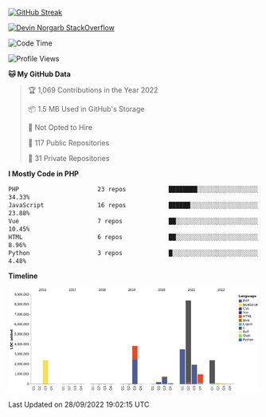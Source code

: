 
[![GitHub Streak](http://github-readme-streak-stats.herokuapp.com?user=DevinNorgarb&date_format=M%20j%5B%2C%20Y%5D)](https://git.io/streak-stats)


[![Devin Norgarb StackOverflow](https://github-readme-stackoverflow.vercel.app/?userID=4993755)](https://stackoverflow.com/users/4993755/devin-norgarb)

<!--START_SECTION:waka-->
![Code Time](http://img.shields.io/badge/Code%20Time-5%2C775%20hrs%2030%20mins-blue)

![Profile Views](http://img.shields.io/badge/Profile%20Views-0-blue)

**🐱 My GitHub Data** 

> 🏆 1,069 Contributions in the Year 2022
 > 
> 📦 1.5 MB Used in GitHub's Storage 
 > 
> 🚫 Not Opted to Hire
 > 
> 📜 117 Public Repositories 
 > 
> 🔑 31 Private Repositories  
 > 
**I Mostly Code in PHP** 

```text
PHP                      23 repos            ████████░░░░░░░░░░░░░░░░░   34.33% 
JavaScript               16 repos            ██████░░░░░░░░░░░░░░░░░░░   23.88% 
Vue                      7 repos             ██░░░░░░░░░░░░░░░░░░░░░░░   10.45% 
HTML                     6 repos             ██░░░░░░░░░░░░░░░░░░░░░░░   8.96% 
Python                   3 repos             █░░░░░░░░░░░░░░░░░░░░░░░░   4.48%

```


**Timeline**

![Chart not found](https://raw.githubusercontent.com/DevinNorgarb/DevinNorgarb/main/charts/bar_graph.png) 


 Last Updated on 28/09/2022 19:02:15 UTC
<!--END_SECTION:waka-->

